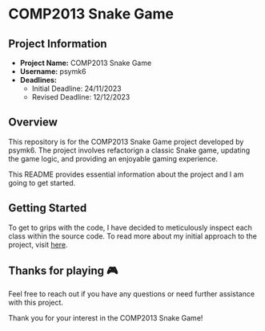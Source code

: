 # COMP2013 Snake Game

## Project Information

- **Project Name:** COMP2013 Snake Game
- **Username:** psymk6
- **Deadlines:** 
  - Initial Deadline: 24/11/2023
  - Revised Deadline: 12/12/2023

## Overview

This repository is for the COMP2013 Snake Game project developed by psymk6. The project involves refactorign a classic Snake game, updating the game logic, and providing an enjoyable gaming experience. 

This README provides essential information about the project and I am going to get started.

## Getting Started

To get to grips with the code, I have decided to meticulously inspect each class within the source code. To read more about my initial approach to the project, visit [here](readme.md).


## Thanks for playing 🎮

Feel free to reach out if you have any questions or need further assistance with this project.

Thank you for your interest in the COMP2013 Snake Game!
